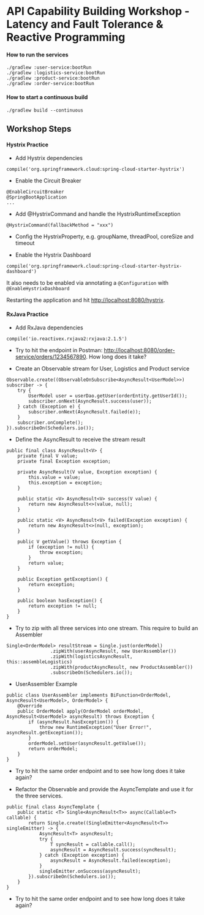 # API Capability Building Workshop - Latency and Fault Tolerance & Reactive Programming 

#### How to run the services

```
./gradlew :user-service:bootRun
./gradlew :logistics-service:bootRun
./gradlew :product-service:bootRun
./gradlew :order-service:bootRun
```

#### How to start a continuous build

```
./gradlew build --continuous
```

## Workshop Steps

#### Hystrix Practice

- Add Hystrix dependencies
```
compile('org.springframework.cloud:spring-cloud-starter-hystrix')
```

- Enable the Circuit Breaker
```
@EnableCircuitBreaker
@SpringBootApplication
...
```

- Add @HystrixCommand and handle the HystrixRuntimeException
```
@HystrixCommand(fallbackMethod = "xxx")
```

- Config the HystrixProperty, e.g. groupName, threadPool, coreSize and timeout


- Enable the Hystrix Dashboard
```
compile('org.springframework.cloud:spring-cloud-starter-hystrix-dashboard')
```

It also needs to be enabled via annotating a `@Configuration` with `@EnableHystrixDashboard`

Restarting the application and hit [http://localhost:8080/hystrix](http://localhost:8080/hystrix).



#### RxJava Practice

- Add RxJava dependencies
```
compile('io.reactivex.rxjava2:rxjava:2.1.5')
```

- Try to hit the endpoint in Postman: [http://localhost:8080/order-service/orders/1234567890](http://localhost:8080/order-service/orders/1234567890). How long does it take?

- Create an Observable stream for User, Logistics and Product service
```
Observable.create((ObservableOnSubscribe<AsyncResult<UserModel>>) subscriber -> {
    try {
        UserModel user = userDao.getUser(orderEntity.getUserId());
        subscriber.onNext(AsyncResult.success(user));
    } catch (Exception e) {
        subscriber.onNext(AsyncResult.failed(e));
    }
    subscriber.onComplete();
}).subscribeOn(Schedulers.io());
```

- Define the AsyncResult to receive the stream result
```
public final class AsyncResult<V> {
    private final V value;
    private final Exception exception;

    private AsyncResult(V value, Exception exception) {
        this.value = value;
        this.exception = exception;
    }

    public static <V> AsyncResult<V> success(V value) {
        return new AsyncResult<>(value, null);
    }

    public static <V> AsyncResult<V> failed(Exception exception) {
        return new AsyncResult<>(null, exception);
    }

    public V getValue() throws Exception {
        if (exception != null) {
            throw exception;
        }
        return value;
    }

    public Exception getException() {
        return exception;
    }

    public boolean hasException() {
        return exception != null;
    }
}
```

- Try to zip with all three services into one stream. This require to build an Assembler
```
Single<OrderModel> resultStream = Single.just(orderModel)
                .zipWith(userAsyncResult, new UserAssembler())
                .zipWith(logisticsAsyncResult, this::assembleLogistics)
                .zipWith(productAsyncResult, new ProductAssembler())
                .subscribeOn(Schedulers.io());
```

- UserAssembler Example
```
public class UserAssembler implements BiFunction<OrderModel, AsyncResult<UserModel>, OrderModel> {
    @Override
    public OrderModel apply(OrderModel orderModel, AsyncResult<UserModel> asyncResult) throws Exception {
        if (asyncResult.hasException()) {
            throw new RuntimeException("User Error!", asyncResult.getException());
        }
        orderModel.setUser(asyncResult.getValue());
        return orderModel;
    }
}
```

- Try to hit the same order endpoint and to see how long does it take again?

- Refactor the Observable and provide the AsyncTemplate and use it for the three services.
```
public final class AsyncTemplate {
    public static <T> Single<AsyncResult<T>> async(Callable<T> callable) {
        return Single.create((SingleEmitter<AsyncResult<T>> singleEmitter) -> {
            AsyncResult<T> asyncResult;
            try {
                T syncResult = callable.call();
                asyncResult = AsyncResult.success(syncResult);
            } catch (Exception exception) {
                asyncResult = AsyncResult.failed(exception);
            }
            singleEmitter.onSuccess(asyncResult);
        }).subscribeOn(Schedulers.io());
    }
}
```

- Try to hit the same order endpoint and to see how long does it take again?


 


